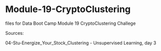 # Module-19-CryptoClustering
files for Data Boot Camp Module 19 CryptoClustering Challege



Sources: 

04-Stu-Energize_Your_Stock_Clustering - Unsupervised Learning, day 3 